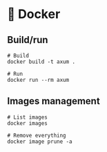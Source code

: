 # 🐳 Docker

## Build/run

```shell
# Build
docker build -t axum .

# Run
docker run --rm axum
```

## Images management

```shell
# List images
docker images

# Remove everything
docker image prune -a
```
